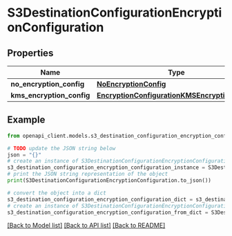 # S3DestinationConfigurationEncryptionConfiguration


## Properties

Name | Type | Description | Notes
------------ | ------------- | ------------- | -------------
**no_encryption_config** | [**NoEncryptionConfig**](NoEncryptionConfig.md) |  | [optional] 
**kms_encryption_config** | [**EncryptionConfigurationKMSEncryptionConfig**](EncryptionConfigurationKMSEncryptionConfig.md) |  | [optional] 

## Example

```python
from openapi_client.models.s3_destination_configuration_encryption_configuration import S3DestinationConfigurationEncryptionConfiguration

# TODO update the JSON string below
json = "{}"
# create an instance of S3DestinationConfigurationEncryptionConfiguration from a JSON string
s3_destination_configuration_encryption_configuration_instance = S3DestinationConfigurationEncryptionConfiguration.from_json(json)
# print the JSON string representation of the object
print(S3DestinationConfigurationEncryptionConfiguration.to_json())

# convert the object into a dict
s3_destination_configuration_encryption_configuration_dict = s3_destination_configuration_encryption_configuration_instance.to_dict()
# create an instance of S3DestinationConfigurationEncryptionConfiguration from a dict
s3_destination_configuration_encryption_configuration_from_dict = S3DestinationConfigurationEncryptionConfiguration.from_dict(s3_destination_configuration_encryption_configuration_dict)
```
[[Back to Model list]](../README.md#documentation-for-models) [[Back to API list]](../README.md#documentation-for-api-endpoints) [[Back to README]](../README.md)


